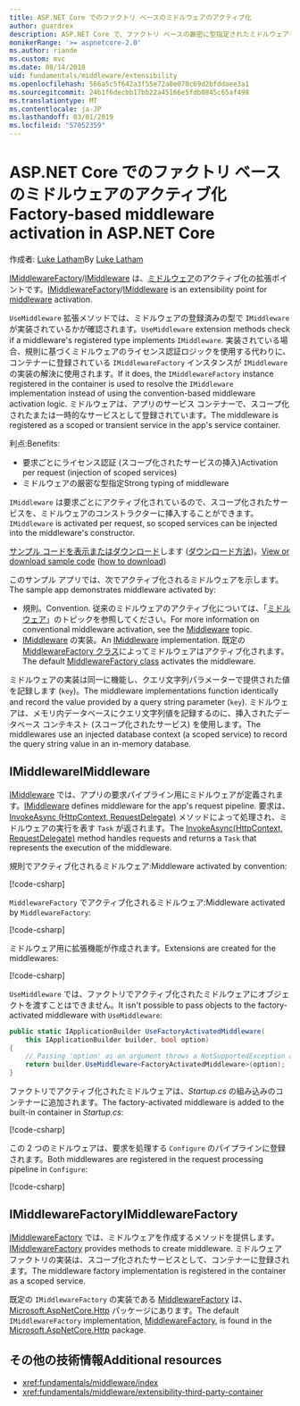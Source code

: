 ```yaml
---
title: ASP.NET Core でのファクトリ ベースのミドルウェアのアクティブ化
author: guardrex
description: ASP.NET Core で、ファクトリ ベースの厳密に型指定されたミドルウェアをアクティブ化する方法を説明します。
monikerRange: '>= aspnetcore-2.0'
ms.author: riande
ms.custom: mvc
ms.date: 08/14/2018
uid: fundamentals/middleware/extensibility
ms.openlocfilehash: 566a5c5f642a3f55e72a8e070c69d2bfddaee3a1
ms.sourcegitcommit: 24b1f6decbb17bb22a45166e5fdb0845c65af498
ms.translationtype: MT
ms.contentlocale: ja-JP
ms.lasthandoff: 03/01/2019
ms.locfileid: "57052359"
---
```

# <a name="factory-based-middleware-activation-in-aspnet-core"></a><span data-ttu-id="e3a68-103">ASP.NET Core でのファクトリ ベースのミドルウェアのアクティブ化</span><span class="sxs-lookup"><span data-stu-id="e3a68-103">Factory-based middleware activation in ASP.NET Core</span></span>

<span data-ttu-id="e3a68-104">作成者: [Luke Latham](https://github.com/guardrex)</span><span class="sxs-lookup"><span data-stu-id="e3a68-104">By [Luke Latham](https://github.com/guardrex)</span></span>

<span data-ttu-id="e3a68-105">[IMiddlewareFactory](/dotnet/api/microsoft.aspnetcore.http.imiddlewarefactory)/[IMiddleware](/dotnet/api/microsoft.aspnetcore.http.imiddleware) は、[ミドルウェア](xref:fundamentals/middleware/index)のアクティブ化の拡張ポイントです。</span><span class="sxs-lookup"><span data-stu-id="e3a68-105">[IMiddlewareFactory](/dotnet/api/microsoft.aspnetcore.http.imiddlewarefactory)/[IMiddleware](/dotnet/api/microsoft.aspnetcore.http.imiddleware) is an extensibility point for [middleware](xref:fundamentals/middleware/index) activation.</span></span>

<span data-ttu-id="e3a68-106">`UseMiddleware` 拡張メソッドでは、ミドルウェアの登録済みの型で `IMiddleware` が実装されているかが確認されます。</span><span class="sxs-lookup"><span data-stu-id="e3a68-106">`UseMiddleware` extension methods check if a middleware's registered type implements `IMiddleware`.</span></span> <span data-ttu-id="e3a68-107">実装されている場合、規則に基づくミドルウェアのライセンス認証ロジックを使用する代わりに、コンテナーに登録されている `IMiddlewareFactory` インスタンスが `IMiddleware` の実装の解決に使用されます。</span><span class="sxs-lookup"><span data-stu-id="e3a68-107">If it does, the `IMiddlewareFactory` instance registered in the container is used to resolve the `IMiddleware` implementation instead of using the convention-based middleware activation logic.</span></span> <span data-ttu-id="e3a68-108">ミドルウェアは、アプリのサービス コンテナーで、スコープ化されたまたは一時的なサービスとして登録されています。</span><span class="sxs-lookup"><span data-stu-id="e3a68-108">The middleware is registered as a scoped or transient service in the app's service container.</span></span>

<span data-ttu-id="e3a68-109">利点:</span><span class="sxs-lookup"><span data-stu-id="e3a68-109">Benefits:</span></span>

* <span data-ttu-id="e3a68-110">要求ごとにライセンス認証 (スコープ化されたサービスの挿入)</span><span class="sxs-lookup"><span data-stu-id="e3a68-110">Activation per request (injection of scoped services)</span></span>
* <span data-ttu-id="e3a68-111">ミドルウェアの厳密な型指定</span><span class="sxs-lookup"><span data-stu-id="e3a68-111">Strong typing of middleware</span></span>

<span data-ttu-id="e3a68-112">`IMiddleware` は要求ごとにアクティブ化されているので、スコープ化されたサービスを、ミドルウェアのコンストラクターに挿入することができます。</span><span class="sxs-lookup"><span data-stu-id="e3a68-112">`IMiddleware` is activated per request, so scoped services can be injected into the middleware's constructor.</span></span>

<span data-ttu-id="e3a68-113">[サンプル コードを表示またはダウンロード](https://github.com/aspnet/Docs/tree/master/aspnetcore/fundamentals/middleware/extensibility/sample)します ([ダウンロード方法](xref:index#how-to-download-a-sample))。</span><span class="sxs-lookup"><span data-stu-id="e3a68-113">[View or download sample code](https://github.com/aspnet/Docs/tree/master/aspnetcore/fundamentals/middleware/extensibility/sample) ([how to download](xref:index#how-to-download-a-sample))</span></span>

<span data-ttu-id="e3a68-114">このサンプル アプリでは、次でアクティブ化されるミドルウェアを示します。</span><span class="sxs-lookup"><span data-stu-id="e3a68-114">The sample app demonstrates middleware activated by:</span></span>

* <span data-ttu-id="e3a68-115">規則。</span><span class="sxs-lookup"><span data-stu-id="e3a68-115">Convention.</span></span> <span data-ttu-id="e3a68-116">従来のミドルウェアのアクティブ化については、「[ミドルウェア](xref:fundamentals/middleware/index)」のトピックを参照してください。</span><span class="sxs-lookup"><span data-stu-id="e3a68-116">For more information on conventional middleware activation, see the [Middleware](xref:fundamentals/middleware/index) topic.</span></span>
* <span data-ttu-id="e3a68-117">[IMiddleware](/dotnet/api/microsoft.aspnetcore.http.imiddleware) の実装。</span><span class="sxs-lookup"><span data-stu-id="e3a68-117">An [IMiddleware](/dotnet/api/microsoft.aspnetcore.http.imiddleware) implementation.</span></span> <span data-ttu-id="e3a68-118">既定の [MiddlewareFactory クラス](/dotnet/api/microsoft.aspnetcore.http.middlewarefactory)によってミドルウェアはアクティブ化されます。</span><span class="sxs-lookup"><span data-stu-id="e3a68-118">The default [MiddlewareFactory class](/dotnet/api/microsoft.aspnetcore.http.middlewarefactory) activates the middleware.</span></span>

<span data-ttu-id="e3a68-119">ミドルウェアの実装は同一に機能し、クエリ文字列パラメーターで提供された値を記録します (`key`)。</span><span class="sxs-lookup"><span data-stu-id="e3a68-119">The middleware implementations function identically and record the value provided by a query string parameter (`key`).</span></span> <span data-ttu-id="e3a68-120">ミドルウェアは、メモリ内データベースにクエリ文字列値を記録するのに、挿入されたデータベース コンテキスト (スコープ化されたサービス) を使用します。</span><span class="sxs-lookup"><span data-stu-id="e3a68-120">The middlewares use an injected database context (a scoped service) to record the query string value in an in-memory database.</span></span>

## <a name="imiddleware"></a><span data-ttu-id="e3a68-121">IMiddleware</span><span class="sxs-lookup"><span data-stu-id="e3a68-121">IMiddleware</span></span>

<span data-ttu-id="e3a68-122">[IMiddleware](/dotnet/api/microsoft.aspnetcore.http.imiddleware) では、アプリの要求パイプライン用にミドルウェアが定義されます。</span><span class="sxs-lookup"><span data-stu-id="e3a68-122">[IMiddleware](/dotnet/api/microsoft.aspnetcore.http.imiddleware) defines middleware for the app's request pipeline.</span></span> <span data-ttu-id="e3a68-123">要求は、[InvokeAsync (HttpContext, RequestDelegate)](/dotnet/api/microsoft.aspnetcore.http.imiddleware.invokeasync#Microsoft_AspNetCore_Http_IMiddleware_InvokeAsync_Microsoft_AspNetCore_Http_HttpContext_Microsoft_AspNetCore_Http_RequestDelegate_) メソッドによって処理され、ミドルウェアの実行を表す `Task` が返されます。</span><span class="sxs-lookup"><span data-stu-id="e3a68-123">The [InvokeAsync(HttpContext, RequestDelegate)](/dotnet/api/microsoft.aspnetcore.http.imiddleware.invokeasync#Microsoft_AspNetCore_Http_IMiddleware_InvokeAsync_Microsoft_AspNetCore_Http_HttpContext_Microsoft_AspNetCore_Http_RequestDelegate_) method handles requests and returns a `Task` that represents the execution of the middleware.</span></span>

<span data-ttu-id="e3a68-124">規則でアクティブ化されるミドルウェア:</span><span class="sxs-lookup"><span data-stu-id="e3a68-124">Middleware activated by convention:</span></span>

[!code-csharp[](extensibility/sample/Middleware/ConventionalMiddleware.cs?name=snippet1)]

<span data-ttu-id="e3a68-125">`MiddlewareFactory` でアクティブ化されるミドルウェア:</span><span class="sxs-lookup"><span data-stu-id="e3a68-125">Middleware activated by `MiddlewareFactory`:</span></span>

[!code-csharp[](extensibility/sample/Middleware/FactoryActivatedMiddleware.cs?name=snippet1)]

<span data-ttu-id="e3a68-126">ミドルウェア用に拡張機能が作成されます。</span><span class="sxs-lookup"><span data-stu-id="e3a68-126">Extensions are created for the middlewares:</span></span>

[!code-csharp[](extensibility/sample/Middleware/MiddlewareExtensions.cs?name=snippet1)]

<span data-ttu-id="e3a68-127">`UseMiddleware` では、ファクトリでアクティブ化されたミドルウェアにオブジェクトを渡すことはできません。</span><span class="sxs-lookup"><span data-stu-id="e3a68-127">It isn't possible to pass objects to the factory-activated middleware with `UseMiddleware`:</span></span>

```csharp
public static IApplicationBuilder UseFactoryActivatedMiddleware(
    this IApplicationBuilder builder, bool option)
{
    // Passing 'option' as an argument throws a NotSupportedException at runtime.
    return builder.UseMiddleware<FactoryActivatedMiddleware>(option);
}
```

<span data-ttu-id="e3a68-128">ファクトリでアクティブ化されたミドルウェアは、*Startup.cs* の組み込みのコンテナーに追加されます。</span><span class="sxs-lookup"><span data-stu-id="e3a68-128">The factory-activated middleware is added to the built-in container in *Startup.cs*:</span></span>

[!code-csharp[](extensibility/sample/Startup.cs?name=snippet1&highlight=12)]

<span data-ttu-id="e3a68-129">この 2 つのミドルウェアは、要求を処理する `Configure` のパイプラインに登録されます。</span><span class="sxs-lookup"><span data-stu-id="e3a68-129">Both middlewares are registered in the request processing pipeline in `Configure`:</span></span>

[!code-csharp[](extensibility/sample/Startup.cs?name=snippet2&highlight=14-15)]

## <a name="imiddlewarefactory"></a><span data-ttu-id="e3a68-130">IMiddlewareFactory</span><span class="sxs-lookup"><span data-stu-id="e3a68-130">IMiddlewareFactory</span></span>

<span data-ttu-id="e3a68-131">[IMiddlewareFactory](/dotnet/api/microsoft.aspnetcore.http.imiddlewarefactory) では、ミドルウェアを作成するメソッドを提供します。</span><span class="sxs-lookup"><span data-stu-id="e3a68-131">[IMiddlewareFactory](/dotnet/api/microsoft.aspnetcore.http.imiddlewarefactory) provides methods to create middleware.</span></span> <span data-ttu-id="e3a68-132">ミドルウェア ファクトリの実装は、スコープ化されたサービスとして、コンテナーに登録されます。</span><span class="sxs-lookup"><span data-stu-id="e3a68-132">The middleware factory implementation is registered in the container as a scoped service.</span></span>

<span data-ttu-id="e3a68-133">既定の `IMiddlewareFactory` の実装である [MiddlewareFactory](/dotnet/api/microsoft.aspnetcore.http.middlewarefactory) は、[Microsoft.AspNetCore.Http](https://www.nuget.org/packages/Microsoft.AspNetCore.Http/) パッケージにあります。</span><span class="sxs-lookup"><span data-stu-id="e3a68-133">The default `IMiddlewareFactory` implementation, [MiddlewareFactory](/dotnet/api/microsoft.aspnetcore.http.middlewarefactory), is found in the [Microsoft.AspNetCore.Http](https://www.nuget.org/packages/Microsoft.AspNetCore.Http/) package.</span></span>

## <a name="additional-resources"></a><span data-ttu-id="e3a68-134">その他の技術情報</span><span class="sxs-lookup"><span data-stu-id="e3a68-134">Additional resources</span></span>

* <xref:fundamentals/middleware/index>
* <xref:fundamentals/middleware/extensibility-third-party-container>
